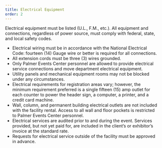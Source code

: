 ```yaml
---
title: Electrical Equipment
order: 2
---
```


Electrical equipment must be listed (U.L., F.M., etc.). All equipment and connections, regardless of power source, must comply with federal, state, and local safety codes.

- Electrical wiring must be in accordance with the National Electrical Code: fourteen (14) Gauge wire or better is required for all connections.
- All extension cords must be three (3) wires grounded.
- Only Palmer Events Center personnel are allowed to provide electrical service connections and move department electrical equipment.
- Utility panels and mechanical equipment rooms may not be blocked under any circumstances.
- Electrical requirements for registration areas vary; however, the minimum requirement preferred is a single fifteen (15) amp outlet for each counter to power the header sign, a computer, a printer, and a credit card machine.
- Wall, column, and permanent building electrical outlets are not included with the facility rental. Access to all wall and floor pockets is restricted to Palmer Events Center personnel.
- Electrical services are audited prior to and during the event. Services provided, but not yet paid for, are included in the client’s or exhibitor’s invoice at the standard rate.
- Requests for electrical service outside of the facility must be approved in advance.
